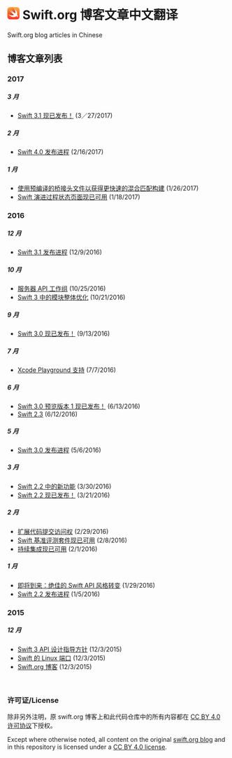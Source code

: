 # <img src="./swift-logo.png" width = "28px"> Swift.org 博客文章中文翻译
Swift.org blog articles in Chinese

## 博客文章列表

### 2017

##### 3 月
* [Swift 3.1 现已发布！][swift-3-1-released] (3／27/2017)

[swift-3-1-released]: ./2017/03/swift-3-1-released.md

##### 2 月

* [Swift 4.0 发布进程][swift-4-0-release-process] (2/16/2017)

[swift-4-0-release-process]: ./2017/02/swift-4-0-release-process.md

##### 1 月

* [使用预编译的桥接头文件以获得更快速的混合匹配构建][bridging-pch] (1/26/2017)
* [Swift 演进过程状态页面现已可用][swift-evolution-status-page] (1/18/2017)

[bridging-pch]: ./2017/01/bridging-pch.md
[swift-evolution-status-page]: ./2017/01/swift-evolution-status-page.md

### 2016

##### 12 月

* [Swift 3.1 发布进程][swift-3-1-release-process] (12/9/2016)

[swift-3-1-release-process]: ./2016/12/swift-3-1-release-process.md

##### 10 月
* [服务器 API 工作组][server-api-workgroup] (10/25/2016)
* [Swift 3 中的模块整体优化][whole-module-optimizations] (10/21/2016)

[server-api-workgroup]: ./2016/10/server-api-workgroup.md
[whole-module-optimizations]: ./2016/10/whole-module-optimizations.md

##### 9 月
* [Swift 3.0 现已发布！][swift-3-0-released] (9/13/2016)

[swift-3-0-released]: ./2016/09/swift-3-0-released.md

##### 7 月
* [Xcode Playground 支持][swift-xcode-playground-support] (7/7/2016)

[swift-xcode-playground-support]: ./2016/07/swift-xcode-playground-support.md

##### 6 月
* [Swift 3.0 预览版本 1 现已发布！][swift-3-0-preview-1-released] (6/13/2016)
* [Swift 2.3][swift-2-3] (6/12/2016)

[swift-3-0-preview-1-released]: ./2016/06/swift-3-0-preview-1-released.md
[swift-2-3]: ./2016/06/swift-2-3.md

##### 5 月
* [Swift 3.0 发布进程][swift-3-0-release-process] (5/6/2016)

[swift-3-0-release-process]: ./2016/05/swift-3-0-release-process.md

##### 3 月
* [Swift 2.2 中的新功能][swift-2-2-new-features] (3/30/2016)
* [Swift 2.2 现已发布！][swift-2-2-released] (3/21/2016)

[swift-2-2-new-features]: ./2016/03/swift-2-2-new-features.md
[swift-2-2-released]: ./2016/03/swift-2-2-released.md

##### 2 月
* [扩展代码提交访问权][swift-commit-access] (2/29/2016)
* [Swift 基准评测套件现已可用][swift-benchmark-suite] (2/8/2016)
* [持续集成现已可用][swift-ci] (2/1/2016)

[swift-commit-access]: ./2016/02/swift-commit-access.md
[swift-benchmark-suite]: ./2016/02/swift-benchmark-suite.md
[swift-ci]: ./2016/02/swift-ci.md

##### 1 月
* [即将到来：绝佳的 Swift API 风格转变][its-coming-the-great-swift-api-transformation] (1/29/2016)
* [Swift 2.2 发布进程][swift-2.2-release-process] (1/5/2016)

[its-coming-the-great-swift-api-transformation]: ./2016/01/its-coming-the-great-swift-api-transformation.md
[swift-2.2-release-process]: ./2016/01/swift-2.2-release-process.md

### 2015

##### 12 月
* [Swift 3 API 设计指导方针][swift-3-api-design-guidlines] (12/3/2015)
* [Swift 的 Linux 端口][swift-linux-port] (12/3/2015)
* [Swift.org 博客][welcome] (12/3/2015)

[swift-3-api-design-guidlines]: ./2015/12/swift-3-api-design-guidelines.md
[swift-linux-port]: ./2015/12/swift-linux-port.md
[welcome]: ./2015/12/welcome.md

<br/>

### 许可证/License
除非另外注明，原 swift.org 博客上和此代码仓库中的所有内容都在 [CC BY 4.0 许可协议](https://creativecommons.org/licenses/by/4.0/deed.zh)下授权。

Except where otherwise noted, all content on the original [swift.org blog](https://swift.org/blog/) and in this repository is licensed under a [CC BY 4.0 license](https://creativecommons.org/licenses/by/4.0/).